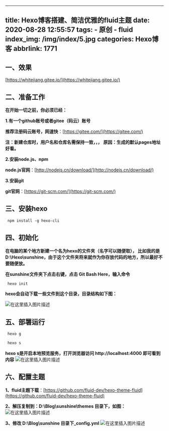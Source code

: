 ﻿---

title: Hexo博客搭建、简洁优雅的fluid主题
date: 2020-08-28 12:55:57
tags: 
    - 原创
    - fluid
index_img: /img/index/5.jpg
categories: Hexo博客
abbrlink: 1771
---

## 一、效果

[https://whitejiang.gitee.io/](https://whitejiang.gitee.io/)

## 二、准备工作

**在开始一切之前，你必须已经：**

**1.有一个github账号或者gitee（码云）账号**

**推荐注册码云账号，网速快**：[https://gitee.com/](https://gitee.com/)

**注：新建仓库时，用户名和仓库名需保持一致，，，**
**原因：生成的默认pages地址好看。**

**2.安装node.js、npm**

**node.js官网**：[http://nodejs.cn/download/](http://nodejs.cn/download/)

**3.安装git**

**git官网**：[https://git-scm.com/](https://git-scm.com/)

## 三、安装hexo

```html
 npm install -g hexo-cli

```

## 四、初始化
**在电脑的某个地方新建一个名为hexo的文件夹（名字可以随便取），
比如我的是D:\Hexo\sunshine，由于这个文件夹将来就作为你存放代码的地方，所以最好不要随便放。**

**在sunshine文件夹下点击右键，点击 Git Bash Here，输入命令**

```html
 hexo init

```
**hexo会自动下载一些文件到这个目录，目录结构如下图：**

![在这里插入图片描述](https://img-blog.csdnimg.cn/2020082721493659.jpg?x-oss-process=image/watermark,type_ZmFuZ3poZW5naGVpdGk,shadow_10,text_aHR0cHM6Ly9ibG9nLmNzZG4ubmV0L1cyMTE5NTMzMzI=,size_16,color_FFFFFF,t_70#pic_center)

## 五、部署运行

``` html
 hexo g   
```

``` html
 hexo s  
```
**hexo s是开启本地预览服务，打开浏览器访问 http://localhost:4000 即可看到内容**
![在这里插入图片描述](https://img-blog.csdnimg.cn/20200828094939893.jpg?x-oss-process=image/watermark,type_ZmFuZ3poZW5naGVpdGk,shadow_10,text_aHR0cHM6Ly9ibG9nLmNzZG4ubmV0L1cyMTE5NTMzMzI=,size_16,color_FFFFFF,t_70#pic_center)


## 六、配置主题
**1、fluid主题下载**：[https://github.com/fluid-dev/hexo-theme-fluid](https://github.com/fluid-dev/hexo-theme-fluid)

**2、解压复制到：D:\Blog\sunshine\themes   目录下，如图：**
![在这里插入图片描述](https://img-blog.csdnimg.cn/20200828092552693.jpg#pic_center)

**3、修改  D:\Blog\sunshine  目录下_config.yml**
![在这里插入图片描述](https://img-blog.csdnimg.cn/20200828093012659.jpg#pic_center)



